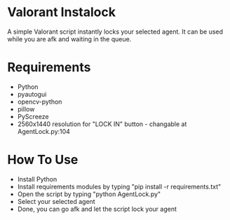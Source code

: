 # Valorant Instalock

A simple Valorant script instantly locks your selected agent. It can be used while you are afk and waiting in the queue.

# Requirements
- Python
- pyautogui
- opencv-python
- pillow
- PyScreeze
- 2560x1440 resolution for "LOCK IN" button - changable at AgentLock.py:104

# How To Use
- Install Python
- Install requirements modules by typing "pip install -r requirements.txt"
- Open the script by typing "python AgentLock.py"
- Select your selected agent
- Done, you can go afk and let the script lock your agent

